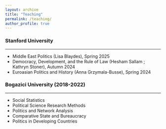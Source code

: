 ```yaml
---
layout: archive
title: "Teaching"
permalink: /teaching/
author_profile: true
---
```


### Stanford University 
------
- Middle East Politics (Lisa Blaydes), Spring 2025
- Democracy, Development, and the Rule of Law (Hesham Sallam ; Kathryn Stoner), Autumn 2024
- Euroasian Politics and History (Anna Grzymala-Busse), Spring 2024

### Bogazici University (2018-2022)
------
- Social Statistics
- Political Science Research Methods
- Politics and Network Analysis
- Comparative State and Bureaucracy
- Politics in Developing Countries
